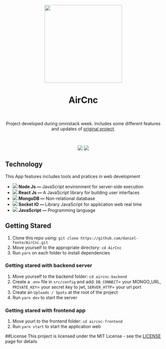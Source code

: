 <p align="center"> 
  <img src="https://raw.githubusercontent.com/Rocketseat/semana-omnistack-9/master/.github/logo.png" width="250px " /> 
</p> 
<h1 align="center">AirCnc</h1><br/>


<p align="center">
    Project developed during omnistack week. Includes some different features and updates of <a href="https://github.com/Rocketseat/semana-omnistack-9">original project</a>.
</p><br/>

<p align="center">
  <img src="https://media.giphy.com/media/RLKlVxaY8s1nAmgaIE/giphy.gif" />

  <img src="https://media.giphy.com/media/TIXN79u3lqphKkNe2N/giphy.gif" />
</p>

<h2>Technology </h2>

  This App features includes tools and pratices in web development

<ul> 
  <li> 
    <strong><img src="https://img.icons8.com/windows/20/000000/node-js.png" /> Node Js — </strong>
JavaScript environment for server-side execution
  </li> 
  <li> 
    <strong><img src="https://img.icons8.com/color/20/000000/react-native.png" /> React Js — </strong>A JavaScript library for building user interfaces 
  </li> 
  <li> 
    <strong><img src="https://img.icons8.com/color/20/000000/mongodb.png" /> MongoDB — </strong>Non-relational database
  </li>
  <li> 
    <strong><img src="https://s3.us-east-2.amazonaws.com/upload-icon/uploads/icons/png/3585995681551952104-20.png" /> Socket IO — </strong>Library JavaScript for application web real time
  </li> 
  <li> 
    <strong><img src="https://img.icons8.com/color/20/000000/javascript.png" /> JavaScript — </strong>
Programming language
  </li> 
</ul>
<h2>Getting Stared</h2>

1. Clone this repo using: `git clone https://github.com/daniel-fonte/AirCnc.git`
2. Move yourself to the appropriate directory: `cd AirCnc`
3. Run `yarn` on each folder to install dependencies

### Getting stared with backend server
1. Move yourself to the backend folder: `cd aircnc-backend`
2. Create a `.env` file in `src/config` and add: `DB_CONNECT`= your MONGO_URL, `PRIVATE_KEY`= 
your secret key to jwt, `SERVER_HTTP`= your url port
3. Create an `Uploads / Spots` at the root of the project
4. Run `yarn dev` to start the server

### Getting stared with frontend app
1. Move yourl to the frontend folder: `cd aircnc-frontend`
2. Run `yarn start` to start the application web

##License
This project is licensed under the MIT License - see the [LICENSE](https://opensource.org/licenses/MIT) page for details
